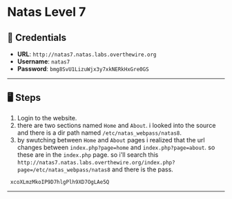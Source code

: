# Natas Level 7

## 🧪 Credentials

- **URL**: `http://natas7.natas.labs.overthewire.org`
- **Username**: `natas7`
- **Password**: `bmg8SvU1LizuWjx3y7xkNERkHxGre0GS`

---

## 🖥️ Steps

1. Login to the website.
2. there are two sections named `Home` and `About`. i looked into the source and there is a dir path named `/etc/natas_webpass/natas8`.
3. by swutching between `Home` and `About` pages i realized that the url changes between `index.php?page=home` and `index.php?page=about`. so these are in the `index.php` page. so i'll search this `http://natas7.natas.labs.overthewire.org/index.php?page=/etc/natas_webpass/natas8` and there is the pass.
```
 xcoXLmzMkoIP9D7hlgPlh9XD7OgLAe5Q
```
---
